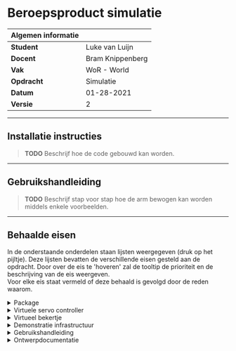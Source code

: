 
# Beroepsproduct simulatie

|Algemen informatie ||
|------------|------------------|
|**Student** | Luke van Luijn   |
|**Docent**  | Bram Knippenberg |
|**Vak**     | WoR - World      |
|**Opdracht**| Simulatie        |
|**Datum**   | 01-28-2021       |
|**Versie**  | 2                |

--- 

## Installatie instructies

> **TODO** Beschrijf hoe de code gebouwd kan worden.

---

## Gebruikshandleiding

> **TODO** Beschrijf stap voor stap hoe de arm bewogen kan worden middels enkele voorbeelden.

---

## Behaalde eisen

In de onderstaande onderdelen staan lijsten weergegeven (druk op het pijltje). Deze lijsten bevatten de verschillende eisen gesteld aan de opdracht. Door over de eis te 'hoveren' zal de tooltip de prioriteit en de beschrijving van de eis weergeven. <br>
Voor elke eis staat vermeld of deze behaald is gevolgd door de reden waarom.

<details>
     <summary> Package </summary>
<br>

|Eis|Behaald|Reden|
|---|-------|-----|
|[PA01](a "SHOULD &#124; Alle code is gepackaged volgens de ROS-directorystructuur.")                                                     |nee|n/a|
|[PA02](a "MUST &#124; Package is te bouwen met colcon op Foxy Fitzroy.")                                                                 |nee|n/a|
|[PA03](a "MUST &#124; De applicatie wordt gebouwd met C++ volgens de Object Orientedprincipes die je geleerd hebt bij eerdere courses.") |nee|n/a|
|[PA04](a "SHOULD &#124; Alle code voldoet aan de ROS C++ Style Guide.")                                                                  |nee|n/a|

<br>
</details>
<details>
     <summary> Virtuele servo controller </summary>
<br>

|Eis|Behaald|Reden|
|---|-------|-----|
|[VS01](a "MUST &#124; De virtuele controller luistert naar een topic waarop string messages in het formaat van de SSC-32U worden geplaatst. Van de interface moeten ten minste commando’s zijn opgenomen voor het verplaatsen van de servo’s met een ingestelde duur en het stoppen van de servo’s.")    |nee|n/a|
|[VS02](a "MUST &#124; De virtuele controller reageert op het topic (zie eis VS01) door bijbehorende joint_state messages te publiceren.") |nee|n/a|
|[VS03](a "MUST &#124; De virtuele robotarm wordt gevisualiseerd in Rviz (een URDF-modelvan de arm is beschikbaar op OnderwijsOnline).")   |nee|n/a|
|[VS04](a "MUST &#124; De virtuele robotarm gedraagt zich realistisch m.b.t. tijdgedrag (servo’s roteren kost tijd en gaat geleidelijk).") |nee|n/a|
|[VS05](a "SHOULD &#124; De virtuele robotarm kan op een willekeurige plaats in de virtuele wereld geplaatst worden.")                     |nee|n/a|

<br>
</details>
<details>
     <summary> Virtueel bekertje </summary>
<br>

|Eis|Behaald|Reden|
|---|-------|-----|
|[VC01](a "SHOULD &#124; Er kan op een willekeurige plek in de virtuele wereld een bekertje geplaatst worden.") |nee|n/a|
|[VC02](a "MUST &#124; Puliceert een 3D-visualisatie van het bekertje voor Rviz.")                              |nee|n/a|
|[VC03](a "SHOULD &#124; Detecteert de relevante punten van de gripper.")                                       |nee|n/a|
|[VC04](a "COULD &#124; Visualiseert de gedetecteerde punten van de gripper.")                                  |nee|n/a|
|[VC05](a "SHOULD &#124; Visualiseert wanneer de gripper het bekertje vastheeft.")                              |nee|n/a|
|[VC06](a "MUST &#124; Het bekertje beweegt mee met de gripper (als hij vastgehouden wordt).")                  |nee|n/a|
|[VC07](a "MUST &#124; Het bekertje is onderhevig aan zwaartekracht wanneer het losgelaten wordt.")             |nee|n/a|
|[VC08](a "MUST &#124; Het bekertje bepaalt en publiceert zijn positite.")                                      |nee|n/a|
|[VC09](a "SHOULD &#124; Het bekertje bepaald en publiceert zijn snelheid.")                                    |nee|n/a|
|[VC10](a "COULD &#124; De snelheid wordt getoond met rqt_plot")                                                |nee|n/a|

<br>
</details>
<details>
    <summary> Demonstratie infrastructuur </summary>
<br>

|Eis|Behaald|Reden|
|---|-------|-----|
|[DI01](a "MUST &#124; Een demoscript stuurt over de tijd een sequentie van commando’snaar de armcontroller.")    |nee|n/a|
|[DI02](a "COULD &#124; Locatie van het bekertje wordt in de roslaunch-configuratie bepaald.")                    |nee|n/a|
|[DI03](a "COULD &#124; Locatie van de arm in de wereld wordt in de roslaunch-configuratiebepaald.")              |nee|n/a| 

<br>
</details>
<details>
    <summary> Gebruikshandleiding </summary>
<br>

|Eis|Behaald|Reden|
|---|-------|-----|
|[DM01](a "MUST &#124; Beschrijft hoe de code gebouwd kan worden.")                                            |nee|n/a|
|[DM02](a "MUST &#124; Beschrijft stap voor stap hoe de arm bewogen kan worden middels enkele voorbeelden.")   |nee|n/a|
|[DM03](a "MUST &#124; Beschrijft welke eisen gerealiseerd zijn. En geeft hierbij een (korte)toelichting.")    |nee|n/a|

<br>
</details>
<details>
    <summary> Ontwerpdocumentatie </summary>
<br>

|Eis|Behaald|Reden|
|---|-------|-----|
|[DD01](a "MUST &#124; Beschrijft de structuur van de package (Nodes, topics, messages, etc. ).")                    |nee|n/a|
|[DD02](a "MUST &#124; Beschrijft de structuur en samenhang van de broncode(class-diagrams, beschrijving, etc.).")   |nee|n/a|
|[DD03](a "COULD &#124; Beschrijft hoe het gedrag van alle belangrijke componenten gerealiseerd is.")                |nee|n/a|
|[DD04](a "SHOULD &#124; Beschrijft de API van alle publieke interfaces.")                                           |nee|n/a|

<br>
</details>
